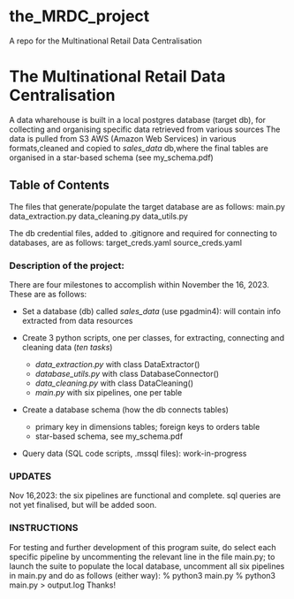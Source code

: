 # the_MRDC_project
A repo for the Multinational Retail Data Centralisation

# The Multinational Retail Data Centralisation
A data wharehouse is built in a local postgres database (target db), for collecting and organising specific data retrieved from various sources 
The data is pulled from S3 AWS (Amazon Web Services) in various formats,cleaned and copied to *sales_data* db,where the final tables are organised in a star-based schema (see my_schema.pdf)

## Table of Contents
The files that generate/populate the target database are as follows:
    main.py
    data_extraction.py
    data_cleaning.py
    data_utils.py

The db credential files, added to .gitignore and required for connecting to databases, are as follows:
    target_creds.yaml
    source_creds.yaml


### Description of the project:
 There are four milestones to accomplish within November the 16, 2023. These are as follows:
   
   - Set a database (db) called *sales_data* (use pgadmin4): will contain info extracted from data resources
   
   - Create 3 python scripts, one per classes, for extracting, connecting and cleaning data (*ten tasks*)
       - *data_extraction.py* with class DataExtractor()
       - *database_utils.py* with class DatabaseConnector()
       - *data_cleaning.py* with class DataCleaning()
       - *main.py* with six pipelines, one per table
   
   - Create a database schema (how the db connects tables)
       - primary key in dimensions tables; foreign keys to orders table
       - star-based schema, see my_schema.pdf
       
   - Query data (SQL code scripts, .mssql files): work-in-progress
   
### UPDATES
Nov 16,2023: the six pipelines are functional and complete. sql queries are not yet finalised, but will be added soon.

### INSTRUCTIONS
For testing and further development of this program suite, do select each specific pipeline by uncommenting the relevant line in the file main.py; to launch the suite to populate the local database, uncomment all six pipelines in main.py and do as follows (either way):
 	% python3 main.py
    % python3 main.py > output.log
Thanks!